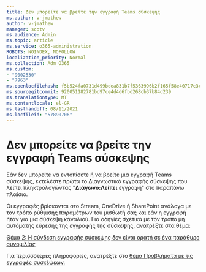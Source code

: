 ```yaml
---
title: Δεν μπορείτε να βρείτε την εγγραφή Teams σύσκεψης
ms.author: v-jmathew
author: v-jmathew
manager: scotv
ms.audience: Admin
ms.topic: article
ms.service: o365-administration
ROBOTS: NOINDEX, NOFOLLOW
localization_priority: Normal
ms.collection: Adm_O365
ms.custom:
- "9002530"
- "7963"
ms.openlocfilehash: f5b524fa0731d499bdea831b7f5363996b2f165f58e40717c3ca8a22dc264397
ms.sourcegitcommit: 920051182781bd97ce4d4d6fbd268cb37b84d239
ms.translationtype: MT
ms.contentlocale: el-GR
ms.lasthandoff: 08/11/2021
ms.locfileid: "57890706"
---
```

# <a name="cant-find-the-teams-meeting-recording"></a>Δεν μπορείτε να βρείτε την εγγραφή Teams σύσκεψης

Εάν δεν μπορείτε να εντοπίσετε ή να βρείτε μια εγγραφή Teams σύσκεψης, εκτελέστε πρώτα το Διαγνωστικό εγγραφής σύσκεψης που λείπει πληκτρολογώντας **"Διάγωνο:Λείπει** εγγραφή" στο παραπάνω πλαίσιο. 

Οι εγγραφές βρίσκονται στο Stream, OneDrive ή SharePoint ανάλογα με τον τρόπο ρύθμισης παραμέτρων του μισθωτή σας και εάν η εγγραφή ήταν για μια σύσκεψη καναλιού. Για οδηγίες σχετικά με τον τρόπο μη αυτόματης εύρεσης της εγγραφής της σύσκεψης, ανατρέξτε στα θέμα: 

[Θέμα 2: Η σύνδεση εγγραφής σύσκεψης δεν είναι ορατή σε ένα παράθυρο συνομιλίας](https://docs.microsoft.com/microsoftteams/troubleshoot/meetings/troubleshoot-meeting-recording-issues#issue-2-the-meeting-recording-link-isnt-visible-in-a-chat-window)

Για περισσότερες πληροφορίες, ανατρέξτε στο [θέμα Προβλήματα με τις εγγραφές συσκέψεων.](https://docs.microsoft.com/microsoftteams/troubleshoot/meetings/troubleshoot-meeting-recording-issues)
